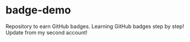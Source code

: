 # badge-demo
Repository to earn GitHub badges.
Learning GitHub badges step by step!
Update from my second account!
